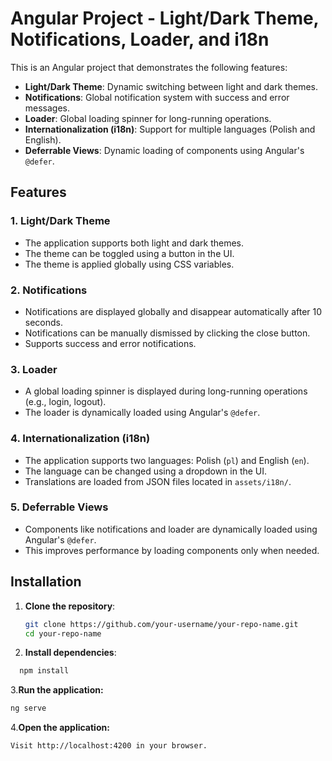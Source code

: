 # Angular Project - Light/Dark Theme, Notifications, Loader, and i18n

This is an Angular project that demonstrates the following features:

- **Light/Dark Theme**: Dynamic switching between light and dark themes.
- **Notifications**: Global notification system with success and error messages.
- **Loader**: Global loading spinner for long-running operations.
- **Internationalization (i18n)**: Support for multiple languages (Polish and English).
- **Deferrable Views**: Dynamic loading of components using Angular's `@defer`.

## Features

### 1. Light/Dark Theme

- The application supports both light and dark themes.
- The theme can be toggled using a button in the UI.
- The theme is applied globally using CSS variables.

### 2. Notifications

- Notifications are displayed globally and disappear automatically after 10 seconds.
- Notifications can be manually dismissed by clicking the close button.
- Supports success and error notifications.

### 3. Loader

- A global loading spinner is displayed during long-running operations (e.g., login, logout).
- The loader is dynamically loaded using Angular's `@defer`.

### 4. Internationalization (i18n)

- The application supports two languages: Polish (`pl`) and English (`en`).
- The language can be changed using a dropdown in the UI.
- Translations are loaded from JSON files located in `assets/i18n/`.

### 5. Deferrable Views

- Components like notifications and loader are dynamically loaded using Angular's `@defer`.
- This improves performance by loading components only when needed.

## Installation

1. **Clone the repository**:

   ```bash
   git clone https://github.com/your-username/your-repo-name.git
   cd your-repo-name

   ```

2. **Install dependencies**:

```bash
  npm install
```

3.**Run the application:**

```bash
ng serve
```

4.**Open the application:**

```bash
Visit http://localhost:4200 in your browser.
```
